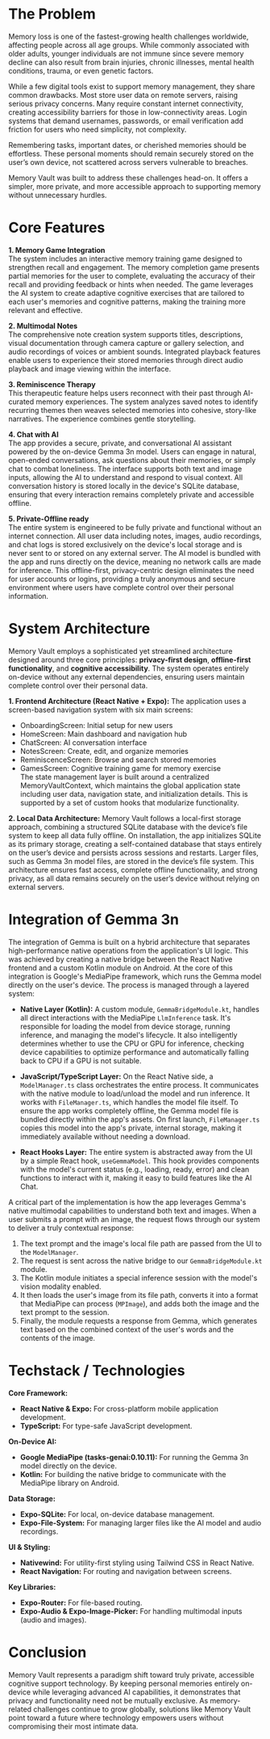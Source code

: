 # The Problem
Memory loss is one of the fastest-growing health challenges worldwide, affecting people across all age groups. While commonly associated with older adults, younger individuals are not immune since severe memory decline can also result from brain injuries, chronic illnesses, mental health conditions, trauma, or even genetic factors.

While a few digital tools exist to support memory management, they share common drawbacks. Most store user data on remote servers, raising serious privacy concerns. Many require constant internet connectivity, creating accessibility barriers for those in low-connectivity areas. Login systems that demand usernames, passwords, or email verification add friction for users who need simplicity, not complexity.

Remembering tasks, important dates, or cherished memories should be effortless. These personal moments should remain securely stored on the user’s own device, not scattered across servers vulnerable to breaches.

Memory Vault was built to address these challenges head-on. It offers a simpler, more private, and more accessible approach to supporting memory without unnecessary hurdles.

# Core Features

**1. Memory Game Integration**  
The system includes an interactive memory training game designed to strengthen recall and engagement. The memory completion game presents partial memories for the user to complete, evaluating the accuracy of their recall and providing feedback or hints when needed. The game leverages the AI system to create adaptive cognitive exercises that are tailored to each user's memories and cognitive patterns, making the training more relevant and effective.

**2. Multimodal Notes**  
The comprehensive note creation system supports titles, descriptions, visual documentation through camera capture or gallery selection, and audio recordings of voices or ambient sounds. Integrated playback features enable users to experience their stored memories through direct audio playback and image viewing within the interface.

**3. Reminiscence Therapy**  
This therapeutic feature helps users reconnect with their past through AI-curated memory experiences. The system analyzes saved notes to identify recurring themes then weaves selected memories into cohesive, story-like narratives. The experience combines gentle storytelling.

**4. Chat with AI**  
The app provides a secure, private, and conversational AI assistant powered by the on-device Gemma 3n model. Users can engage in natural, open-ended conversations, ask questions about their memories, or simply chat to combat loneliness. The interface supports both text and image inputs, allowing the AI to understand and respond to visual context. All conversation history is stored locally in the device's SQLite database, ensuring that every interaction remains completely private and accessible offline.

**5. Private-Offline ready**  
The entire system is engineered to be fully private and functional without an internet connection. All user data including notes, images, audio recordings, and chat logs is stored exclusively on the device's local storage and is never sent to or stored on any external server. The AI model is bundled with the app and runs directly on the device, meaning no network calls are made for inference. This offline-first, privacy-centric design eliminates the need for user accounts or logins, providing a truly anonymous and secure environment where users have complete control over their personal information.


# System Architecture
Memory Vault employs a sophisticated yet streamlined architecture designed around three core principles: **privacy-first design**, **offline-first functionality**, and **cognitive accessibility**. The system operates entirely on-device without any external dependencies, ensuring users maintain complete control over their personal data.

**1. Frontend Architecture (React Native + Expo):** The application uses a screen-based navigation system with six main screens:
   - OnboardingScreen: Initial setup for new users
   - HomeScreen: Main dashboard and navigation hub
   - ChatScreen: AI conversation interface
   - NotesScreen: Create, edit, and organize memories
   - ReminiscenceScreen: Browse and search stored memories
   - GamesScreen: Cognitive training game for memory exercise  
The state management layer is built around a centralized MemoryVaultContext, which maintains the global application state including user data, navigation state, and initialization details. This is supported by a set of custom hooks that modularize functionality.

**2. Local Data Architecture:** Memory Vault follows a local-first storage approach, combining a structured SQLite database with the device’s file system to keep all data fully offline. On installation, the app initializes SQLite as its primary storage, creating a self-contained database that stays entirely on the user’s device and persists across sessions and restarts. Larger files, such as Gemma 3n model files, are stored in the device’s file system. This architecture ensures fast access, complete offline functionality, and strong privacy, as all data remains securely on the user’s device without relying on external servers.

# Integration of Gemma 3n
The integration of Gemma is built on a hybrid architecture that separates high-performance native operations from the application's UI logic. This was achieved by creating a native bridge between the React Native frontend and a custom Kotlin module on Android. At the core of this integration is Google's MediaPipe framework, which runs the Gemma model directly on the user's device. The process is managed through a layered system:

- **Native Layer (Kotlin):** A custom module, `GemmaBridgeModule.kt`, handles all direct interactions with the MediaPipe `LlmInference` task. It's responsible for loading the model from device storage, running inference, and managing the model's lifecycle. It also intelligently determines whether to use the CPU or GPU for inference, checking device capabilities to optimize performance and automatically falling back to CPU if a GPU is not suitable.

- **JavaScript/TypeScript Layer:** On the React Native side, a `ModelManager.ts` class orchestrates the entire process. It communicates with the native module to load/unload the model and run inference. It works with `FileManager.ts`, which handles the model file itself. To ensure the app works completely offline, the Gemma model file is bundled directly within the app's assets. On first launch, `FileManager.ts` copies this model into the app's private, internal storage, making it immediately available without needing a download.

- **React Hooks Layer:** The entire system is abstracted away from the UI by a simple React hook, `useGemmaModel`. This hook provides components with the model's current status (e.g., loading, ready, error) and clean functions to interact with it, making it easy to build features like the AI Chat.

A critical part of the implementation is how the app leverages Gemma's native multimodal capabilities to understand both text and images. When a user submits a prompt with an image, the request flows through our system to deliver a truly contextual response:
1. The text prompt and the image's local file path are passed from the UI to the `ModelManager`.
2. The request is sent across the native bridge to our `GemmaBridgeModule.kt` module.
3. The Kotlin module initiates a special inference session with the model's vision modality enabled.
4. It then loads the user's image from its file path, converts it into a format that MediaPipe can process (`MPImage`), and adds both the image and the text prompt to the session.
5. Finally, the module requests a response from Gemma, which generates text based on the combined context of the user's words and the contents of the image.

# Techstack / Technologies 
**Core Framework:**
- **React Native & Expo:** For cross-platform mobile application development.
- **TypeScript:** For type-safe JavaScript development.

**On-Device AI:**
- **Google MediaPipe (tasks-genai:0.10.11):** For running the Gemma 3n model directly on the device.
- **Kotlin:** For building the native bridge to communicate with the MediaPipe library on Android.

**Data Storage:**
- **Expo-SQLite:** For local, on-device database management.
- **Expo-File-System:** For managing larger files like the AI model and audio recordings.

**UI & Styling:**
- **Nativewind:** For utility-first styling using Tailwind CSS in React Native.
- **React Navigation:** For routing and navigation between screens.

**Key Libraries:**
- **Expo-Router:** For file-based routing.
- **Expo-Audio & Expo-Image-Picker:** For handling multimodal inputs (audio and images).


# Conclusion
Memory Vault represents a paradigm shift toward truly private, accessible cognitive support technology. By keeping personal memories entirely on-device while leveraging advanced AI capabilities, it demonstrates that privacy and functionality need not be mutually exclusive. As memory-related challenges continue to grow globally, solutions like Memory Vault point toward a future where technology empowers users without compromising their most intimate data.
